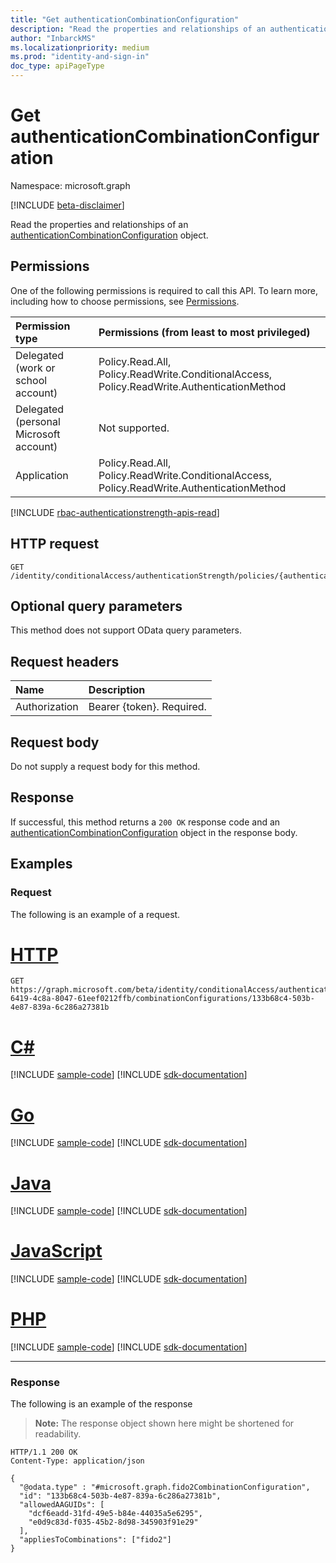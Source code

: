 ```yaml
---
title: "Get authenticationCombinationConfiguration"
description: "Read the properties and relationships of an authenticationCombinationConfiguration object."
author: "InbarckMS"
ms.localizationpriority: medium
ms.prod: "identity-and-sign-in"
doc_type: apiPageType
---
```


# Get authenticationCombinationConfiguration
Namespace: microsoft.graph

[!INCLUDE [beta-disclaimer](../../includes/beta-disclaimer.md)]

Read the properties and relationships of an [authenticationCombinationConfiguration](../resources/authenticationcombinationconfiguration.md) object.

## Permissions
One of the following permissions is required to call this API. To learn more, including how to choose permissions, see [Permissions](/graph/permissions-reference).

|Permission type|Permissions (from least to most privileged)|
|:---|:---|
|Delegated (work or school account)|Policy.Read.All, Policy.ReadWrite.ConditionalAccess, Policy.ReadWrite.AuthenticationMethod|
|Delegated (personal Microsoft account)|Not supported.|
|Application|Policy.Read.All, Policy.ReadWrite.ConditionalAccess, Policy.ReadWrite.AuthenticationMethod|

[!INCLUDE [rbac-authenticationstrength-apis-read](../includes/rbac-for-apis/rbac-authenticationstrength-apis-read.md)]


## HTTP request

<!-- {
  "blockType": "ignored"
}
-->
``` http
GET /identity/conditionalAccess/authenticationStrength/policies/{authenticationStrengthPolicyId}/combinationConfigurations/{authenticationCombinationConfigurationId}
```

## Optional query parameters
This method does not support OData query parameters.

## Request headers
|Name|Description|
|:---|:---|
|Authorization|Bearer {token}. Required.|

## Request body
Do not supply a request body for this method.

## Response

If successful, this method returns a `200 OK` response code and an [authenticationCombinationConfiguration](../resources/authenticationcombinationconfiguration.md) object in the response body.

## Examples

### Request
The following is an example of a request.

# [HTTP](#tab/http)
<!-- {
  "blockType": "request",
  "name": "get_authenticationcombinationconfiguration"
}
-->
``` http
GET https://graph.microsoft.com/beta/identity/conditionalAccess/authenticationStrength/policies/0e371351-6419-4c8a-8047-61eef0212ffb/combinationConfigurations/133b68c4-503b-4e87-839a-6c286a27381b
```

# [C#](#tab/csharp)
[!INCLUDE [sample-code](../includes/snippets/csharp/get-authenticationcombinationconfiguration-csharp-snippets.md)]
[!INCLUDE [sdk-documentation](../includes/snippets/snippets-sdk-documentation-link.md)]

# [Go](#tab/go)
[!INCLUDE [sample-code](../includes/snippets/go/get-authenticationcombinationconfiguration-go-snippets.md)]
[!INCLUDE [sdk-documentation](../includes/snippets/snippets-sdk-documentation-link.md)]

# [Java](#tab/java)
[!INCLUDE [sample-code](../includes/snippets/java/get-authenticationcombinationconfiguration-java-snippets.md)]
[!INCLUDE [sdk-documentation](../includes/snippets/snippets-sdk-documentation-link.md)]

# [JavaScript](#tab/javascript)
[!INCLUDE [sample-code](../includes/snippets/javascript/get-authenticationcombinationconfiguration-javascript-snippets.md)]
[!INCLUDE [sdk-documentation](../includes/snippets/snippets-sdk-documentation-link.md)]

# [PHP](#tab/php)
[!INCLUDE [sample-code](../includes/snippets/php/get-authenticationcombinationconfiguration-php-snippets.md)]
[!INCLUDE [sdk-documentation](../includes/snippets/snippets-sdk-documentation-link.md)]

---

### Response
The following is an example of the response
>**Note:** The response object shown here might be shortened for readability.
<!-- {
  "blockType": "response",
  "truncated": true,
  "@odata.type": "microsoft.graph.authenticationCombinationConfiguration"
}
-->
``` http
HTTP/1.1 200 OK
Content-Type: application/json

{
  "@odata.type" : "#microsoft.graph.fido2CombinationConfiguration",
  "id": "133b68c4-503b-4e87-839a-6c286a27381b",
  "allowedAAGUIDs": [
    "dcf6eadd-31fd-49e5-b84e-44035a5e6295",
    "e0d9c83d-f035-45b2-8d98-345903f91e29"
  ],
  "appliesToCombinations": ["fido2"]
}
```

